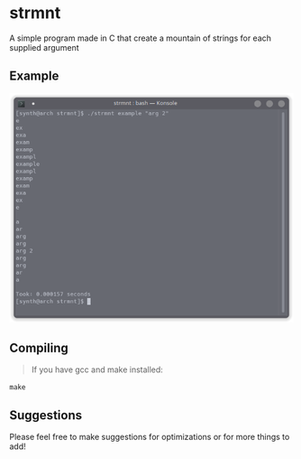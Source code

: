 # strmnt
A simple program made in C that create a mountain of strings for each supplied argument
## Example
![strmnt](example.png)
## Compiling
> If you have gcc and make installed:
```
make
```
## Suggestions
Please feel free to make suggestions for optimizations or for more things to add!
